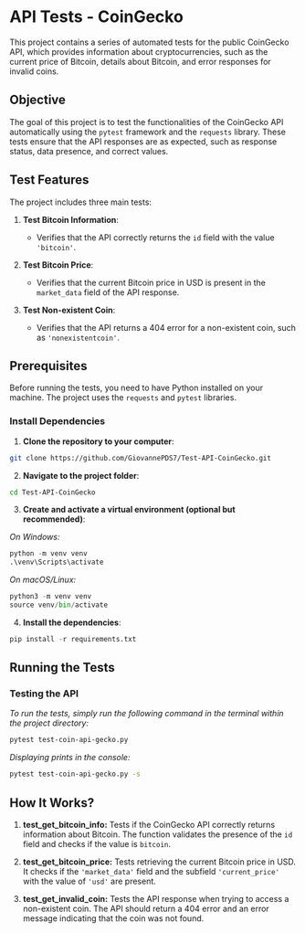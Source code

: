 # API Tests - CoinGecko

This project contains a series of automated tests for the public CoinGecko API, which provides information about cryptocurrencies, such as the current price of Bitcoin, details about Bitcoin, and error responses for invalid coins.

## Objective

The goal of this project is to test the functionalities of the CoinGecko API automatically using the `pytest` framework and the `requests` library. These tests ensure that the API responses are as expected, such as response status, data presence, and correct values.

## Test Features

The project includes three main tests:

1. **Test Bitcoin Information**:
   - Verifies that the API correctly returns the `id` field with the value `'bitcoin'`.

2. **Test Bitcoin Price**:
   - Verifies that the current Bitcoin price in USD is present in the `market_data` field of the API response.

3. **Test Non-existent Coin**:
   - Verifies that the API returns a 404 error for a non-existent coin, such as `'nonexistentcoin'`.

## Prerequisites

Before running the tests, you need to have Python installed on your machine. The project uses the `requests` and `pytest` libraries.

### Install Dependencies

1. **Clone the repository to your computer**:

```bash
git clone https://github.com/GiovannePDS7/Test-API-CoinGecko.git
```
2. **Navigate to the project folder**:
```bash
cd Test-API-CoinGecko
```
3. **Create and activate a virtual environment (optional but recommended)**:

*On Windows:*
```python
python -m venv venv
.\venv\Scripts\activate
```
*On macOS/Linux:*
```python
python3 -m venv venv
source venv/bin/activate
```
4. **Install the dependencies**:
```python
pip install -r requirements.txt
```
## Running the Tests

### Testing the API

*To run the tests, simply run the following command in the terminal within the project directory:*
```bash
pytest test-coin-api-gecko.py
```
*Displaying prints in the console:*
```bash
pytest test-coin-api-gecko.py -s
```
## How It Works?

1. **test_get_bitcoin_info:** Tests if the CoinGecko API correctly returns information about Bitcoin. The function validates the presence of the `id` field and checks if the value is `bitcoin`.
   
2. **test_get_bitcoin_price:** Tests retrieving the current Bitcoin price in USD. It checks if the `'market_data'` field and the subfield `'current_price'` with the value of `'usd'` are present.
   
3. **test_get_invalid_coin:** Tests the API response when trying to access a non-existent coin. The API should return a 404 error and an error message indicating that the coin was not found.
